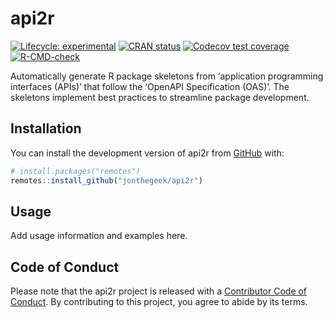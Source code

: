 
<!-- README.md is generated from README.Rmd. Please edit that file -->

# api2r

<!-- badges: start -->

[![Lifecycle:
experimental](https://img.shields.io/badge/lifecycle-experimental-orange.svg)](https://lifecycle.r-lib.org/articles/stages.html#experimental)
[![CRAN
status](https://www.r-pkg.org/badges/version/api2r)](https://CRAN.R-project.org/package=api2r)
[![Codecov test
coverage](https://codecov.io/gh/jonthegeek/api2r/branch/main/graph/badge.svg)](https://app.codecov.io/gh/jonthegeek/api2r?branch=main)
[![R-CMD-check](https://github.com/jonthegeek/api2r/actions/workflows/R-CMD-check.yaml/badge.svg)](https://github.com/jonthegeek/api2r/actions/workflows/R-CMD-check.yaml)
<!-- badges: end -->

Automatically generate R package skeletons from ‘application programming
interfaces (APIs)’ that follow the ‘OpenAPI Specification (OAS)’. The
skeletons implement best practices to streamline package development.

## Installation

You can install the development version of api2r from
[GitHub](https://github.com/) with:

``` r
# install.packages("remotes")
remotes::install_github("jonthegeek/api2r")
```

## Usage

Add usage information and examples here.

## Code of Conduct

Please note that the api2r project is released with a [Contributor Code
of Conduct](https://jonthegeek.github.io/api2r/CODE_OF_CONDUCT.html). By
contributing to this project, you agree to abide by its terms.
